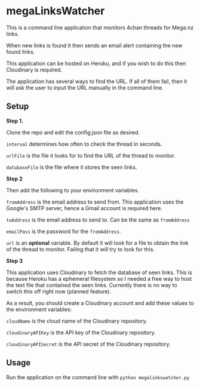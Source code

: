 # megaLinksWatcher

This is a command line application that monitors 4chan threads for Mega.nz links.

When new links is found it then sends an email alert containing the new found links.

This application can be hosted on Heroku, and if you wish to do this then Cloudinary is required.


The application has several ways to find the URL. If all of them fail, then it will ask
the user to input the URL manually in the command line.

## Setup

**Step 1.**

Clone the repo and edit the config.json file as desired.

`interval` determines how often to check the thread in seconds.

`urlFile` is the file it looks for to find the URL of the thread to monitor.

`databaseFile` is the file where it stores the seen links.

**Step 2**

Then add the following to your environment variables.

`fromAddress` is the email address to send from. This application uses the Google's SMTP server, hence a Gmail account is required here.

`toAddress` is the email address to send to. Can be the same as `fromAddress`

`emailPass` is the password for the `fromAddress`.

`url` is an **optional** variable. By default it will look for a file to obtain the link of the thread to monitor. Failing that it will try to look for this.

**Step 3**

This application uses Cloudinary to fetch the database of seen links. This is because Heroku has a ephemeral filesystem so I needed a free way to host the text file that contained the seen links.  Currently there is no way to switch this off right now (planned feature). 

As a result, you should create a Cloudinary account and add these values to the environment variables:

`cloudName` is the cloud name of the Cloudinary repository.

`cloudinaryAPIKey` is the API key of the Cloudinary repository.

`cloudinaryAPISecret` is the API secret of the Cloudinary repository.

## Usage

Run the application on the command line with `python megalinkswatcher.py`